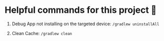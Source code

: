 # Helpful commands for this project 👀

1. Debug App not installing on the targeted device: `/gradlew uninstallAll`

2. Clean Cache: `/gradlew clean`
